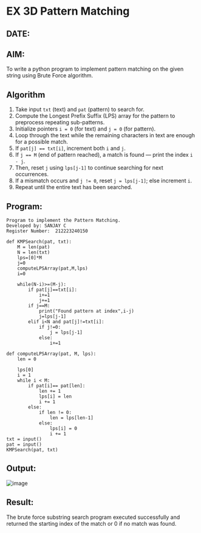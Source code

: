 # EX 3D Pattern Matching
## DATE:
## AIM:
To write a python program to implement pattern matching on the given string using Brute Force algorithm.



## Algorithm

1. Take input `txt` (text) and `pat` (pattern) to search for.  
2. Compute the Longest Prefix Suffix (LPS) array for the pattern to preprocess repeating sub-patterns.  
3. Initialize pointers `i = 0` (for text) and `j = 0` (for pattern).  
4. Loop through the text while the remaining characters in text are enough for a possible match.  
5. If `pat[j] == txt[i]`, increment both `i` and `j`.  
6. If `j == M` (end of pattern reached), a match is found — print the index `i - j`.  
7. Then, reset `j` using `lps[j-1]` to continue searching for next occurrences.  
8. If a mismatch occurs and `j != 0`, reset `j = lps[j-1]`; else increment `i`.  
9. Repeat until the entire text has been searched.

## Program:
```
Program to implement the Pattern Matching.
Developed by: SANJAY C
Register Number:  212223240150
```
```PY
def KMPSearch(pat, txt):
    M = len(pat)
    N = len(txt)
    lps=[0]*M
    j=0
    computeLPSArray(pat,M,lps)
    i=0
    
    while(N-i)>=(M-j):
        if pat[j]==txt[i]:
            i+=1
            j+=1
        if j==M:
            print("Found pattern at index",i-j)
            j=lps[j-1]
        elif i<N and pat[j]!=txt[i]:
            if j!=0:
                j = lps[j-1]
            else:
                i+=1
    
def computeLPSArray(pat, M, lps):
    len = 0 
 
    lps[0] 
    i = 1
    while i < M:
        if pat[i]== pat[len]:
            len += 1
            lps[i] = len
            i += 1
        else:
            if len != 0:
                len = lps[len-1]
            else:
                lps[i] = 0
                i += 1
txt = input()                      
pat = input()
KMPSearch(pat, txt)
```
## Output:

![image](https://github.com/user-attachments/assets/8a158d6f-b56b-482d-80f9-dca994e37f3e)

## Result:
The brute force substring search program executed successfully and returned the starting index of the match or 0 if no match was found.
